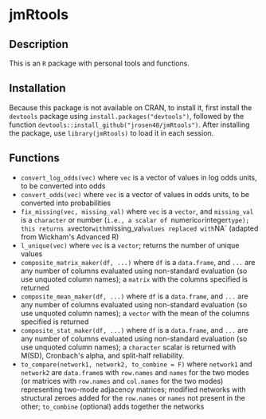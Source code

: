 # jmRtools

## Description 

This is an `R` package with personal tools and functions. 

## Installation

Because this package is not available on CRAN, to install it, first install the `devtools` package using `install.packages("devtools")`, followed by the function `devtools::install_github("jrosen48/jmRtools")`. After installing the package, use `library(jmRtools)` to load it in each session.

## Functions

- `convert_log_odds(vec)` where `vec` is a vector of values in log odds units, to be converted into odds
- `convert_odds(vec)` where `vec` is a vector of values in odds units, to be converted into probabilities
- `fix_missing(vec, missing_val)` where `vec` is a `vector`, and `missing_val` is a `character` or number (`i.e., a scalar of `numeric` or `integer` type); this returns a `vector` with `missing_val` values replaced with `NA` (adapted from Wickham's Advanced R)
- `l_unique(vec)` where `vec` is a `vector`; returns the number of unique values
- `composite_matrix_maker(df, ...)` where `df` is a `data.frame`, and `...` are any number of columns evaluated using non-standard evaluation (so use unquoted column names); a `matrix` with the columns specified is returned
- `composite_mean_maker(df, ...)` where `df` is a `data.frame`, and `...` are any number of columns evaluated using non-standard evaluation (so use unquoted column names); a `vector` with the mean of the columns specified is returned
- `composite_stat_maker(df, ...)` where `df` is a `data.frame`, and `...` are any number of columns evaluated using non-standard evaluation (so use unquoted column names); a `character` scalar is returned with M(SD), Cronbach's alpha, and split-half reliability.
- `to_compare(network1, network2, to_combine = F)` where `network1` and `network2` are `data.frame`s with `row.names` and `names` for the two modes (or matrices with `row.names` and `col.names` for the two modes) representing two-mode adjacency matrices; modified networks with structural zeroes added for the `row.names` or `names` not present in the other; `to_combine` (optional) adds together the networks
